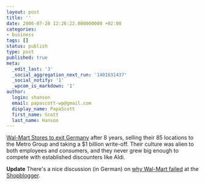 ```yaml
---
layout: post
title: ''
date: 2006-07-28 12:26:22.000000000 +02:00
categories:
- business
tags: []
status: publish
type: post
published: true
meta:
  _edit_last: '3'
  _social_aggregation_next_run: '1401631437'
  _social_notify: '1'
  _wpcom_is_markdown: '1'
author:
  login: shanson
  email: papascott-wp@gmail.com
  display_name: PapaScott
  first_name: Scott
  last_name: Hanson
---
```

<p><a href="http://www.marketwatch.com/News/Story/Story.aspx?guid=%7BDD36AF44%2D9E8D%2D413A%2DBE18%2D3CEAB8861FB5%7D">Wal-Mart Stores to exit Germany</a> after 8 years, selling their 85 locations to the Metro Group and taking a $1 billion write-off. Their culture was alien to both employees and consumers, and they never grew big enough to compete with established discounters like Aldi.</p>
<p><strong>Update</strong> There's a nice discussion (in German) on <a href="http://www.shopblogger.de/blog/archives/3922-Wal-Mart-zieht-sich-aus-Deutschland-zurueck.html">why Wal-Mart failed</a> at the <a href="http://www.shopblogger.de/blog/">Shopblogger</a>.</p>
